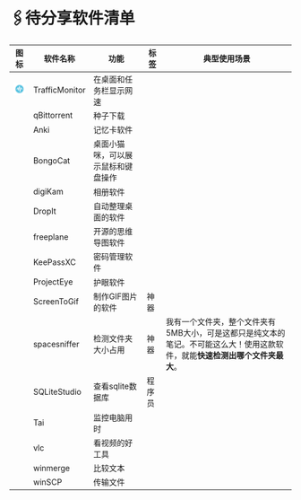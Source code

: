 # 🖇️待分享软件清单

| 图标                                                         | 软件名称       | 功能                               | 标签   | 典型使用场景                                                 |
| ------------------------------------------------------------ | -------------- | ---------------------------------- | ------ | ------------------------------------------------------------ |
| ![TrafficMonitor.70x70Logo](./assets/TrafficMonitor.70x70Logo.png) | TrafficMonitor | 在桌面和任务栏显示网速             |        |                                                              |
|                                                              | qBittorrent    | 种子下载                           |        |                                                              |
|                                                              | Anki           | 记忆卡软件                         |        |                                                              |
|                                                              | BongoCat       | 桌面小猫咪，可以展示鼠标和键盘操作 |        |                                                              |
|                                                              | digiKam        | 相册软件                           |        |                                                              |
|                                                              | DropIt         | 自动整理桌面的软件                 |        |                                                              |
|                                                              | freeplane      | 开源的思维导图软件                 |        |                                                              |
|                                                              | KeePassXC      | 密码管理软件                       |        |                                                              |
|                                                              | ProjectEye     | 护眼软件                           |        |                                                              |
|                                                              | ScreenToGif    | 制作GIF图片的软件                  | 神器   |                                                              |
|                                                              | spacesniffer   | 检测文件夹大小占用                 | 神器   | 我有一个文件夹，整个文件夹有5MB大小，可是这都只是纯文本的笔记。不可能这么大！使用这款软件，就能**快速检测出哪个文件夹最大**。 |
|                                                              | SQLiteStudio   | 查看sqlite数据库                   | 程序员 |                                                              |
|                                                              | Tai            | 监控电脑用时                       |        |                                                              |
|                                                              | vlc            | 看视频的好工具                     |        |                                                              |
|                                                              | winmerge       | 比较文本                           |        |                                                              |
|                                                              | winSCP         | 传输文件                           |        |                                                              |



